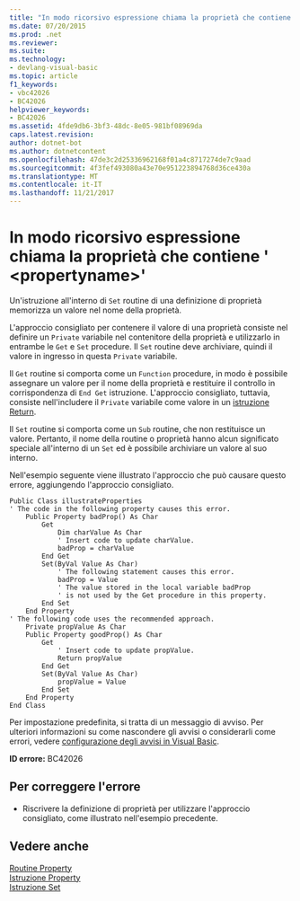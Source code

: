 ```yaml
---
title: "In modo ricorsivo espressione chiama la proprietà che contiene &#39; &lt;propertyname&gt;&#39;"
ms.date: 07/20/2015
ms.prod: .net
ms.reviewer: 
ms.suite: 
ms.technology:
- devlang-visual-basic
ms.topic: article
f1_keywords:
- vbc42026
- BC42026
helpviewer_keywords:
- BC42026
ms.assetid: 4fde9db6-3bf3-48dc-8e05-981bf08969da
caps.latest.revision: 
author: dotnet-bot
ms.author: dotnetcontent
ms.openlocfilehash: 47de3c2d25336962168f01a4c8717274de7c9aad
ms.sourcegitcommit: 4f3fef493080a43e70e951223894768d36ce430a
ms.translationtype: MT
ms.contentlocale: it-IT
ms.lasthandoff: 11/21/2017
---
```

# <a name="expression-recursively-calls-the-containing-property-39ltpropertynamegt39"></a>In modo ricorsivo espressione chiama la proprietà che contiene &#39; &lt;propertyname&gt;&#39;
Un'istruzione all'interno di `Set` routine di una definizione di proprietà memorizza un valore nel nome della proprietà.  
  
 L'approccio consigliato per contenere il valore di una proprietà consiste nel definire un `Private` variabile nel contenitore della proprietà e utilizzarlo in entrambe le `Get` e `Set` procedure. Il `Set` routine deve archiviare, quindi il valore in ingresso in questa `Private` variabile.  
  
 Il `Get` routine si comporta come un `Function` procedure, in modo è possibile assegnare un valore per il nome della proprietà e restituire il controllo in corrispondenza di `End Get` istruzione. L'approccio consigliato, tuttavia, consiste nell'includere il `Private` variabile come valore in un [istruzione Return](../../../visual-basic/language-reference/statements/return-statement.md).  
  
 Il `Set` routine si comporta come un `Sub` routine, che non restituisce un valore. Pertanto, il nome della routine o proprietà hanno alcun significato speciale all'interno di un `Set` ed è possibile archiviare un valore al suo interno.  
  
 Nell'esempio seguente viene illustrato l'approccio che può causare questo errore, aggiungendo l'approccio consigliato.  
  
```  
Public Class illustrateProperties  
' The code in the following property causes this error.  
    Public Property badProp() As Char  
        Get  
            Dim charValue As Char  
            ' Insert code to update charValue.  
            badProp = charValue  
        End Get  
        Set(ByVal Value As Char)  
            ' The following statement causes this error.  
            badProp = Value  
            ' The value stored in the local variable badProp  
            ' is not used by the Get procedure in this property.  
        End Set  
    End Property  
' The following code uses the recommended approach.  
    Private propValue As Char  
    Public Property goodProp() As Char  
        Get  
            ' Insert code to update propValue.  
            Return propValue  
        End Get  
        Set(ByVal Value As Char)  
            propValue = Value  
        End Set  
    End Property  
End Class  
```  
  
 Per impostazione predefinita, si tratta di un messaggio di avviso. Per ulteriori informazioni su come nascondere gli avvisi o considerarli come errori, vedere [configurazione degli avvisi in Visual Basic](/visualstudio/ide/configuring-warnings-in-visual-basic).  
  
 **ID errore:** BC42026  
  
## <a name="to-correct-this-error"></a>Per correggere l'errore  
  
-   Riscrivere la definizione di proprietà per utilizzare l'approccio consigliato, come illustrato nell'esempio precedente.  
  
## <a name="see-also"></a>Vedere anche  
 [Routine Property](../../../visual-basic/programming-guide/language-features/procedures/property-procedures.md)  
 [Istruzione Property](../../../visual-basic/language-reference/statements/property-statement.md)  
 [Istruzione Set](../../../visual-basic/language-reference/statements/set-statement.md)
